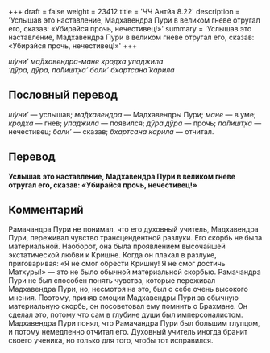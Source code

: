 +++
draft = false
weight = 23412
title = 'ЧЧ Антйа 8.22'
description = 'Услышав это наставление, Мадхавендра Пури в великом гневе отругал его, сказав: «Убирайся прочь, нечестивец!»'
summary = 'Услышав это наставление, Мадхавендра Пури в великом гневе отругал его, сказав: «Убирайся прочь, нечестивец!»'
+++

_ш́уни’ ма̄дхавендра-мане кродха упаджила  
‘дӯра, дӯра, па̄пишт̣ха’ бали’ бхартсана̄ карила_

## Пословный перевод

_ш́уни’_ — услышав; _ма̄дхавендра_ — Мадхавендры Пури; _мане_ — в уме; _кродха_ — гнев; _упаджила_ — появился; _дӯра_ _дӯра_ — прочь; _па̄пишт̣ха_ — нечестивец; _бали’_ — сказав; _бхартсана̄_ _карила_ — отчитал.

## Перевод

**Услышав это наставление, Мадхавендра Пури в великом гневе отругал его, сказав: «Убирайся прочь, нечестивец!»**

## Комментарий

Рамачандра Пури не понимал, что его духовный учитель, Мадхавендра Пури, переживал чувство трансцендентной разлуки. Его скорбь не была материальной. Наоборот, она была проявлением высочайшей экстатической любви к Кришне. Когда он плакал в разлуке, приговаривая: «Я не смог обрести Кришну! Я не смог достичь Матхуры!» — это не было обычной материальной скорбью. Рамачандра Пури не был способен понять чувства, которые переживал Мадхавендра Пури, но, несмотря на это, был о себе очень высокого мнения. Поэтому, приняв эмоции Мадхавендры Пури за обычную материальную скорбь, он посоветовал ему помнить о Брахмане. Он сделал это, потому что сам в глубине души был имперсоналистом. Мадхавендра Пури понял, что Рамачандра Пури был большим глупцом, и потому немедленно отчитал его. Духовный учитель иногда бранит своего ученика, но только для того, чтобы тот исправился.
